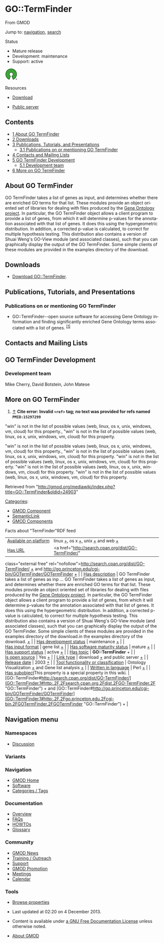 <div id="mw-page-base" class="noprint">

</div>

<div id="mw-head-base" class="noprint">

</div>

<div id="content" class="mw-body" role="main">

<span id="top"></span>

<div id="mw-js-message" style="display:none;">

</div>



# <span dir="auto">GO::TermFinder</span>

<div id="bodyContent">

<div id="siteSub">

From GMOD

</div>

<div id="contentSub">

</div>

<div id="jump-to-nav" class="mw-jump">

Jump to: [navigation](#mw-navigation), [search](#p-search)

</div>

<div id="mw-content-text" class="mw-content-ltr" lang="en" dir="ltr">

<div class="componentBox">

<div class="compBoxHdr">

Status

</div>

- Mature release
- Development: maintenance
- Support: active

  

<div class="floatleft">

<a href="http://opensource.org/" rel="nofollow"><img
src="../mediawiki/images/thumb/6/66/Osi_symbol.png/40px-Osi_symbol.png"
srcset="../mediawiki/images/thumb/6/66/Osi_symbol.png/60px-Osi_symbol.png 1.5x, ../mediawiki/images/thumb/6/66/Osi_symbol.png/80px-Osi_symbol.png 2x"
width="40" height="39" alt="{{{PAGENAME}}} is open source" /></a>

</div>

<div class="compBoxHdr">

Resources

</div>

- <a href="http://search.cpan.org/dist/GO-TermFinder/"
  class="external text" rel="nofollow">Download</a>

<!-- -->

- <a href="http://go.princeton.edu/cgi-bin/GOTermFinder/GOTermFinder"
  class="external text" rel="nofollow">Public server</a>

  

</div>

<div id="toc" class="toc">

<div id="toctitle">

## Contents

</div>

- [<span class="tocnumber">1</span> <span class="toctext">About GO
  TermFinder</span>](#About_GO_TermFinder)
- [<span class="tocnumber">2</span>
  <span class="toctext">Downloads</span>](#Downloads)
- [<span class="tocnumber">3</span> <span class="toctext">Publications,
  Tutorials, and
  Presentations</span>](#Publications.2C_Tutorials.2C_and_Presentations)
  - [<span class="tocnumber">3.1</span>
    <span class="toctext">Publications on or mentioning GO
    TermFinder</span>](#Publications_on_or_mentioning_GO_TermFinder)
- [<span class="tocnumber">4</span> <span class="toctext">Contacts and
  Mailing Lists</span>](#Contacts_and_Mailing_Lists)
- [<span class="tocnumber">5</span> <span class="toctext">GO TermFinder
  Development</span>](#GO_TermFinder_Development)
  - [<span class="tocnumber">5.1</span>
    <span class="toctext">Development team</span>](#Development_team)
- [<span class="tocnumber">6</span> <span class="toctext">More on GO
  TermFinder</span>](#More_on_GO_TermFinder)

</div>

## <span id="About_GO_TermFinder" class="mw-headline">About GO TermFinder</span>

GO TermFinder takes a list of genes as input, and determines whether
there are enriched GO terms for that list. These modules provide an
object oriented set of libraries for dealing with files produced by the
<a href="http://www.geneontology.org/" class="external text"
rel="nofollow">Gene Ontology project</a>. In particular, the GO
TermFinder object allows a client program to provide a list of genes,
from which it will determine p-values for the annotation associated with
that list of genes. It does this using the hypergeometric distribution.
In addition, a corrected p-value is calculated, to correct for multiple
hypothesis testing. This distribution also contains a version of Shuai
Weng's GO-View module (and associated classes), such that you can
graphically display the output of the GO TermFinder. Some simple clients
of these modules are provided in the examples directory of the download.

  

  

## <span id="Downloads" class="mw-headline">Downloads</span>

- <a href="http://search.cpan.org/dist/GO-TermFinder/"
  class="external text" rel="nofollow">Download GO::TermFinder</a>.

  

  

  

  

## <span id="Publications.2C_Tutorials.2C_and_Presentations" class="mw-headline">Publications, Tutorials, and Presentations</span>

### <span id="Publications_on_or_mentioning_GO_TermFinder" class="mw-headline">Publications on or mentioning GO TermFinder</span>

- GO::TermFinder--open source software for accessing Gene Ontology
  information and finding significantly enriched Gene Ontology terms
  associated with a list of genes.
  <sup>[\[1\]](#cite_note-PMID:15297299-1)</sup>

  

## <span id="Contacts_and_Mailing_Lists" class="mw-headline">Contacts and Mailing Lists</span>

## <span id="GO_TermFinder_Development" class="mw-headline">GO TermFinder Development</span>

### <span id="Development_team" class="mw-headline">Development team</span>

Mike Cherry, David Botstein, John Matese

  

## <span id="More_on_GO_TermFinder" class="mw-headline">More on GO TermFinder</span>

1.  <span id="cite_note-PMID:15297299"><span class="mw-cite-backlink">[↑](#cite_ref-PMID:15297299_0)</span>
    **Cite error: Invalid `<ref>` tag; no text was provided for refs
    named `PMID:15297299`**</span>

  

  

  

  

  

<span class="smw-highlighter" data-type="4" state="inline"
data-title="Error"><span class="smwtticon warning"></span><span class="smwttcontent">"win"
is not in the list of possible values (web, linux, os x, unix, windows,
vm, cloud) for this property.</span></span>,
<span class="smw-highlighter" data-type="4" state="inline"
data-title="Error"><span class="smwtticon warning"></span><span class="smwttcontent">"win"
is not in the list of possible values (web, linux, os x, unix, windows,
vm, cloud) for this property.</span></span>

<span class="smw-highlighter" data-type="4" state="inline"
data-title="Error"><span class="smwtticon warning"></span><span class="smwttcontent">"win"
is not in the list of possible values (web, linux, os x, unix, windows,
vm, cloud) for this property.</span></span>,
<span class="smw-highlighter" data-type="4" state="inline"
data-title="Error"><span class="smwtticon warning"></span><span class="smwttcontent">"win"
is not in the list of possible values (web, linux, os x, unix, windows,
vm, cloud) for this property.</span></span>
<span class="smw-highlighter" data-type="4" state="inline"
data-title="Error"><span class="smwtticon warning"></span><span class="smwttcontent">"win"
is not in the list of possible values (web, linux, os x, unix, windows,
vm, cloud) for this property.</span></span>
<span class="smw-highlighter" data-type="4" state="inline"
data-title="Error"><span class="smwtticon warning"></span><span class="smwttcontent">"win"
is not in the list of possible values (web, linux, os x, unix, windows,
vm, cloud) for this property.</span></span>
<span class="smw-highlighter" data-type="4" state="inline"
data-title="Error"><span class="smwtticon warning"></span><span class="smwttcontent">"win"
is not in the list of possible values (web, linux, os x, unix, windows,
vm, cloud) for this property.</span></span>

</div>

<div class="printfooter">

Retrieved from
"<http://gmod.org/mediawiki/index.php?title=GO::TermFinder&oldid=24903>"

</div>

<div id="catlinks" class="catlinks">

<div id="mw-normal-catlinks" class="mw-normal-catlinks">

[Categories](Special:Categories "Special:Categories"):

- [GMOD Component](Category:GMOD_Component "Category:GMOD Component")
- <a
  href="http://gmod.org/mediawiki/index.php?title=Category:SemanticLink&amp;action=edit&amp;redlink=1"
  class="new"
  title="Category:SemanticLink (page does not exist)">SemanticLink</a>
- [GMOD Components](Category:GMOD_Components "Category:GMOD Components")

</div>

</div>

<div id="mw-data-after-content">

<div class="smwfact">

<span class="smwfactboxhead">Facts about
"<span class="swmfactboxheadbrowse">TermFinder</span>"</span><span class="smwrdflink"><span class="rdflink">RDF
feed</span></span>

|  |  |
|----|----|
| [Available on platform](Property:Available_on_platform "Property:Available on platform") | linux <span class="smwsearch">[+](Special%3ASearchByProperty/Available-20on-20platform/linux "Special%3ASearchByProperty/Available-20on-20platform/linux")</span>, os x <span class="smwsearch">[+](Special%3ASearchByProperty/Available-20on-20platform/os-20x "Special%3ASearchByProperty/Available-20on-20platform/os-20x")</span>, unix <span class="smwsearch">[+](Special%3ASearchByProperty/Available-20on-20platform/unix "Special%3ASearchByProperty/Available-20on-20platform/unix")</span> and web <span class="smwsearch">[+](Special%3ASearchByProperty/Available-20on-20platform/web "Special%3ASearchByProperty/Available-20on-20platform/web")</span> |
| [Has URL](Property:Has_URL "Property:Has URL") | <a href="http://search.cpan.org/dist/GO-TermFinder/"
class="external free"
rel="nofollow">http://search.cpan.org/dist/GO-TermFinder/</a> <span class="smwsearch">[+](Special%3ASearchByProperty/Has-20URL/http:-2F-2Fsearch.cpan.org-2Fdist-2FGO-2DTermFinder-2F "Special%3ASearchByProperty/Has-20URL/http:-2F-2Fsearch.cpan.org-2Fdist-2FGO-2DTermFinder-2F")</span> and <a href="http://go.princeton.edu/cgi-bin/GOTermFinder/GOTermFinder"
class="external free"
rel="nofollow">http://go.princeton.edu/cgi-bin/GOTermFinder/GOTermFinder</a> <span class="smwsearch">[+](Special%3ASearchByProperty/Has-20URL/http:-2F-2Fgo.princeton.edu-2Fcgi-2Dbin-2FGOTermFinder-2FGOTermFinder "Special%3ASearchByProperty/Has-20URL/http:-2F-2Fgo.princeton.edu-2Fcgi-2Dbin-2FGOTermFinder-2FGOTermFinder")</span> |
| [Has description](Property:Has_description "Property:Has description") | GO TermFinder takes a list of genes as inp<span class="smw-highlighter" data-type="2" state="persistent" data-title="Information"><span class="smwtext"> … </span><span class="smwttcontent">GO TermFinder takes a list of genes as input, and determines whether there are enriched GO terms for that list. These modules provide an object oriented set of libraries for dealing with files produced by the <a href="http://www.geneontology.org/" class="external text"
rel="nofollow">Gene Ontology project</a>. In particular, the GO TermFinder object allows a client program to provide a list of genes, from which it will determine p-values for the annotation associated with that list of genes. It does this using the hypergeometric distribution. In addition, a corrected p-value is calculated, to correct for multiple hypothesis testing. This distribution also contains a version of Shuai Weng's GO-View module (and associated classes), such that you can graphically display the output of the GO TermFinder. Some simple clients of these modules are provided in the examples directory of the download.</span></span>in the examples directory of the download. <span class="smwsearch"><a
href="http://gmod.org/mediawiki/index.php?title=Special%3ASearchByProperty&amp;x=Has-20description%2FGO-20TermFinder-20takes-20a-20list-20of-20genes-20as-20input%2C-20and-20determines-20whether-20there-20are-20enriched-20GO-20terms-20for-20that-20list.-20These-20modules-20provide-20an-20object-20oriented-20set-20of-20libraries-20for-20dealing-20with-20files-20produced-20by-20the-20-5Bhttp%3A-2F-2Fwww.geneontology.org-2F-20Gene-20Ontology-20project-5D.-20In-20particular%2C-20the-20GO-20TermFinder-20object-20allows-20a-20client-20program-20to-20provide-20a-20list-20of-20genes%2C-20from-20which-20it-20will-20determine-20p-2Dvalues-20for-20the-20annotation-20associated-20with-20that-20list-20of-20genes.-20It-20does-20this-20using-20the-20hypergeometric-20distribution.-20In-20addition%2C-20a-20corrected-20p-2Dvalue-20is-20calculated%2C-20to-20correct-20for-20multiple-20hypothesis-20testing.-20-20This-20distribution-20also-20contains-20a-20version-20of-20Shuai-20Weng%27s-20GO-2DView-20module-20%28and-20associated-20classes%29%2C-20such-20that-20you-20can-20graphically-20display-20the-20output-20of-20the-20GO-20TermFinder.-20Some-20simple-20clients-20of-20these-20modules-20are-20provided-20in-20the-20examples-20directory-20of-20the-20download."
class="external text" rel="nofollow">+</a></span> |
| [Has development status](Property:Has_development_status "Property:Has development status") | maintenance <span class="smwsearch">[+](Special%3ASearchByProperty/Has-20development-20status/maintenance "Special%3ASearchByProperty/Has-20development-20status/maintenance")</span> |
| [Has input format](Property:Has_input_format "Property:Has input format") | gene list <span class="smwsearch">[+](Special%3ASearchByProperty/Has-20input-20format/gene-20list "Special%3ASearchByProperty/Has-20input-20format/gene-20list")</span> |
| [Has software maturity status](Property:Has_software_maturity_status "Property:Has software maturity status") | mature <span class="smwsearch">[+](Special%3ASearchByProperty/Has-20software-20maturity-20status/mature "Special%3ASearchByProperty/Has-20software-20maturity-20status/mature")</span> |
| [Has support status](Property:Has_support_status "Property:Has support status") | active <span class="smwsearch">[+](Special%3ASearchByProperty/Has-20support-20status/active "Special%3ASearchByProperty/Has-20support-20status/active")</span> |
| [Has topic](Property:Has_topic "Property:Has topic") | **GO::TermFinder** <span class="smwsearch">+</span> |
| [Is open source](Property:Is_open_source "Property:Is open source") | Yes <span class="smwsearch">[+](Special%3ASearchByProperty/Is-20open-20source/Yes "Special%3ASearchByProperty/Is-20open-20source/Yes")</span> |
| [Link type](Property:Link_type "Property:Link type") | download <span class="smwsearch">[+](Special%3ASearchByProperty/Link-20type/download "Special%3ASearchByProperty/Link-20type/download")</span> and public server <span class="smwsearch">[+](Special%3ASearchByProperty/Link-20type/public-20server "Special%3ASearchByProperty/Link-20type/public-20server")</span> |
| [Release date](Property:Release_date "Property:Release date") | 2003 <span class="smwsearch">[+](Special%3ASearchByProperty/Release-20date/2003 "Special%3ASearchByProperty/Release-20date/2003")</span> |
| [Tool functionality or classification](Property:Tool_functionality_or_classification "Property:Tool functionality or classification") | Ontology Visualization <span class="smwsearch">[+](Special%3ASearchByProperty/Tool-20functionality-20or-20classification/Ontology-20Visualization "Special%3ASearchByProperty/Tool-20functionality-20or-20classification/Ontology-20Visualization")</span> and Gene list analysis <span class="smwsearch">[+](Special%3ASearchByProperty/Tool-20functionality-20or-20classification/Gene-20list-20analysis "Special%3ASearchByProperty/Tool-20functionality-20or-20classification/Gene-20list-20analysis")</span> |
| [Written in language](Property:Written_in_language "Property:Written in language") | Perl <span class="smwsearch">[+](Special%3ASearchByProperty/Written-20in-20language/Perl "Special%3ASearchByProperty/Written-20in-20language/Perl")</span> |
| <span class="smw-highlighter" data-type="1" state="inline" data-title="Property"><span class="smwbuiltin">[Has subobject](Property:Has_subobject "Property:Has subobject")</span><span class="smwttcontent">This property is a special property in this wiki.</span></span> | [GO::TermFinder#http://search.cpan.org/dist/GO-TermFinder/](GO::TermFinder.1#http:.2F.2Fsearch.cpan.org.2Fdist.2FGO-TermFinder.2F "GO::TermFinder") <span class="smwsearch">+</span> and [GO::TermFinder#http://go.princeton.edu/cgi-bin/GOTermFinder/GOTermFinder](GO::TermFinder.1#http:.2F.2Fgo.princeton.edu.2Fcgi-bin.2FGOTermFinder.2FGOTermFinder "GO::TermFinder") <span class="smwsearch">+</span> |

</div>

</div>

<div class="visualClear">

</div>

</div>

</div>

<div id="mw-navigation">

## Navigation menu

<div id="mw-head">



<div id="left-navigation">

<div id="p-namespaces" class="vectorTabs" role="navigation"
aria-labelledby="p-namespaces-label">

### Namespaces


- <span id="ca-talk"><a
  href="http://gmod.org/mediawiki/index.php?title=Talk:GO::TermFinder&amp;action=edit&amp;redlink=1"
  accesskey="t"
  title="Discussion about the content page [t]">Discussion</a></span>

</div>

<div id="p-variants" class="vectorMenu emptyPortlet" role="navigation"
aria-labelledby="p-variants-label">

### 

### Variants[](#)

<div class="menu">

</div>

</div>

</div>





</div>

</div>

</div>

<div id="mw-panel">

<div id="p-logo" role="banner">

<a href="Main_Page"
style="background-image: url(../images/GMOD-cogs.png);"
title="Visit the main page"></a>

</div>

<div id="p-Navigation" class="portal" role="navigation"
aria-labelledby="p-Navigation-label">

### Navigation

<div class="body">

- <span id="n-GMOD-Home">[GMOD Home](Main_Page)</span>
- <span id="n-Software">[Software](GMOD_Components)</span>
- <span id="n-Categories-.2F-Tags">[Categories /
  Tags](Categories)</span>

</div>

</div>

<div id="p-Documentation" class="portal" role="navigation"
aria-labelledby="p-Documentation-label">

### Documentation

<div class="body">

- <span id="n-Overview">[Overview](Overview)</span>
- <span id="n-FAQs">[FAQs](Category:FAQ)</span>
- <span id="n-HOWTOs">[HOWTOs](Category:HOWTO)</span>
- <span id="n-Glossary">[Glossary](Glossary)</span>

</div>

</div>

<div id="p-Community" class="portal" role="navigation"
aria-labelledby="p-Community-label">

### Community

<div class="body">

- <span id="n-GMOD-News">[GMOD News](GMOD_News)</span>
- <span id="n-Training-.2F-Outreach">[Training /
  Outreach](Training_and_Outreach)</span>
- <span id="n-Support">[Support](Support)</span>
- <span id="n-GMOD-Promotion">[GMOD Promotion](GMOD_Promotion)</span>
- <span id="n-Meetings">[Meetings](Meetings)</span>
- <span id="n-Calendar">[Calendar](Calendar)</span>

</div>

</div>

<div id="p-tb" class="portal" role="navigation"
aria-labelledby="p-tb-label">

### Tools

<div class="body">


- <span id="t-smwbrowselink"><a href="Special%3ABrowse/GO::TermFinder" rel="smw-browse">Browse
  properties</a></span>


</div>

</div>

</div>

</div>

<div id="footer" role="contentinfo">

- <span id="footer-info-lastmod">Last updated at 02:20 on 4 December
  2013.</span>
<!-- - <span id="footer-info-viewcount">16,010 page views.</span> -->
- <span id="footer-info-copyright">Content is available under
  <a href="http://www.gnu.org/licenses/fdl-1.3.html" class="external"
  rel="nofollow">a GNU Free Documentation License</a> unless otherwise
  noted.</span>

<!-- -->

- <span id="footer-places-about">[About
  GMOD](GMOD:About "GMOD:About")</span>

<!-- -->






</div>

